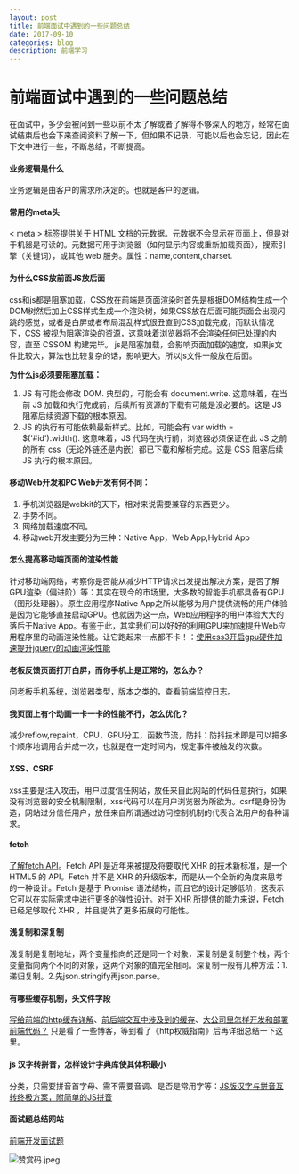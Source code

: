 ```yaml
---
layout: post
title: 前端面试中遇到的一些问题总结
date: 2017-09-10
categories: blog
description: 前端学习
---
```


# 前端面试中遇到的一些问题总结     
在面试中，多少会被问到一些以前不太了解或者了解得不够深入的地方，经常在面试结束后也会下来查阅资料了解一下，但如果不记录，可能以后也会忘记，因此在下文中进行一些，不断总结，不断提高。

#### 业务逻辑是什么     
业务逻辑是由客户的需求所决定的。也就是客户的逻辑。

#### 常用的meta头     
 < meta > 标签提供关于 HTML 文档的元数据。元数据不会显示在页面上，但是对于机器是可读的。元数据可用于浏览器（如何显示内容或重新加载页面），搜索引擎（关键词），或其他 web 服务。属性：name,content,charset.

#### 为什么CSS放前面JS放后面     
css和js都是阻塞加载，CSS放在前端是页面渲染时首先是根据DOM结构生成一个DOM树然后加上CSS样式生成一个渲染树，如果CSS放在后面可能页面会出现闪跳的感觉，或者是白屏或者布局混乱样式很丑直到CSS加载完成，而默认情况下，CSS 被视为阻塞渲染的资源，这意味着浏览器将不会渲染任何已处理的内容，直至 CSSOM 构建完毕。
js是阻塞加载，会影响页面加载的速度，如果js文件比较大，算法也比较复杂的话，影响更大。所以js文件一般放在后面。

**为什么js必须要阻塞加载：**
1. JS 有可能会修改 DOM. 典型的，可能会有 document.write. 这意味着，在当前 JS 加载和执行完成前，后续所有资源的下载有可能是没必要的。这是 JS 阻塞后续资源下载的根本原因。
2. JS 的执行有可能依赖最新样式。比如，可能会有 var width = $('#id').width(). 这意味着，JS 代码在执行前，浏览器必须保证在此 JS 之前的所有 css（无论外链还是内嵌）都已下载和解析完成。这是 CSS 阻塞后续 JS 执行的根本原因。

#### 移动Web开发和PC Web开发有何不同：     
1. 手机浏览器是webkit的天下，相对来说需要兼容的东西更少。
2. 手势不同。
3. 网络加载速度不同。
4. 移动web开发主要分为三种：Native App，Web App,Hybrid App

#### 怎么提高移动端页面的渲染性能     
针对移动端网络，考察你是否能从减少HTTP请求出发提出解决方案，是否了解GPU渲染（偏进阶）等：其实在现今的市场里，大多数的智能手机都具备有GPU（图形处理器）。原生应用程序Native App之所以能够为用户提供流畅的用户体验是因为它能够直接启动GPU。也就因为这一点，Web应用程序的用户体验大大的落后于Native App。有鉴于此，其实我们可以好好的利用GPU来加速提升Web应用程序里的动画渲染性能。让它跑起来一点都不卡！：[使用css3开启gpu硬件加速提升jquery的动画渲染性能](http://www.onlywebpro.com/2015/09/21/%E4%BD%BF%E7%94%A8css3%E5%BC%80%E5%90%AFgpu%E7%A1%AC%E4%BB%B6%E5%8A%A0%E9%80%9F%E6%8F%90%E5%8D%87jquery%E7%9A%84%E5%8A%A8%E7%94%BB%E6%B8%B2%E6%9F%93%E6%80%A7%E8%83%BD/)

#### 老板反馈页面打开白屏，而你手机上是正常的，怎么办？     
问老板手机系统，浏览器类型，版本之类的，查看前端监控日志。

#### 我页面上有个动画一卡一卡的性能不行，怎么优化？     
减少reflow,repaint，CPU，GPU分工，函数节流，防抖：防抖技术即是可以把多个顺序地调用合并成一次，也就是在一定时间内，规定事件被触发的次数。

#### XSS、CSRF     
xss主要是注入攻击，用户过度信任网站，放任来自此网站的代码任意执行，如果没有浏览器的安全机制限制，xss代码可以在用户浏览器为所欲为。csrf是身份伪造，网站过分信任用户，放任来自所谓通过访问控制机制的代表合法用户的各种请求。

#### fetch     
[了解fetch API](https://aotu.io/notes/2017/04/10/fetch-API/)。Fetch API 是近年来被提及将要取代 XHR 的技术新标准，是一个 HTML5 的 API。Fetch 并不是 XHR 的升级版本，而是从一个全新的角度来思考的一种设计。Fetch 是基于 Promise 语法结构，而且它的设计足够低阶，这表示它可以在实际需求中进行更多的弹性设计。对于 XHR 所提供的能力来说，Fetch 已经足够取代 XHR ，并且提供了更多拓展的可能性。

#### 浅复制和深复制     
浅复制是复制地址，两个变量指向的还是同一个对象，深复制是复制整个栈，两个变量指向两个不同的对象，这两个对象的值完全相同。深复制一般有几种方法：1.递归复制。2.先json.stringify再json.parse。

#### 有哪些缓存机制，头文件字段     
[写给前端的http缓存详解](http://blog.csdn.net/u012545279/article/details/17679061)、[前后端交互中涉及到的缓存](http://blog.sina.com.cn/s/blog_14eda87f50102wsmo.html)、[大公司里怎样开发和部署前端代码？](https://www.zhihu.com/question/20790576)
只是看了一些博客，等到看了《http权威指南》后再详细总结一下这里。

#### js 汉字转拼音，怎样设计字典库使其体积最小     
分类，只需要拼音首字母、需不需要音调、是否是常用字等：[JS版汉字与拼音互转终极方案，附简单的JS拼音](http://www.cnblogs.com/libin-1/p/5972870.html)

#### 面试题总结网站
[前端开发面试题](https://github.com/markyun/My-blog/tree/master/Front-end-Developer-Questions/Questions-and-Answers)

![赞赏码.jpeg](https://upload-images.jianshu.io/upload_images/3001083-f65814d1f594b39c.jpeg?imageMogr2/auto-orient/strip%7CimageView2/2/w/1240)     
